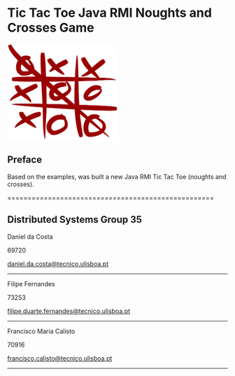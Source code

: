 # Tic Tac Toe Java RMI Noughts and Crosses Game

<img src="assets/2000px-Tic_tac_toe.png" alt="Tic Tac Toe" align="center" width="50%"/>

## Preface

Based on the examples, was built a new Java RMI Tic Tac Toe (noughts and crosses).

===================================================

Distributed Systems Group 35
-------------------

Daniel da Costa

69720

daniel.da.costa@tecnico.ulisboa.pt

-------------------

Filipe Fernandes

73253

filipe.duarte.fernandes@tecnico.ulisboa.pt

-------------------

Francisco Maria Calisto

70916

francisco.calisto@tecnico.ulisboa.pt

-------------------
